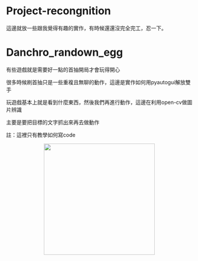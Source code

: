 # Project-recongnition
這邊就放一些跟我覺得有趣的實作，有時候還還沒完全完工，忍一下。

# Danchro_randown_egg
有些遊戲就是需要好一點的首抽開局才會玩得開心

很多時候刷首抽只是一些重複且無聊的動作，這邊是實作如何用pyautogui解放雙手

玩遊戲基本上就是看到什麼東西，然後我們再進行動作，這邊在利用open-cv做圖片辨識

主要是要把目標的文字抓出來再去做動作

註：這裡只有教學如何寫code

<div align=center><img src="https://raw.githubusercontent.com/fluttering13/Project-recongnition/main/Danchro_random_egg/pic/new_img.png" width="300px"/></div
